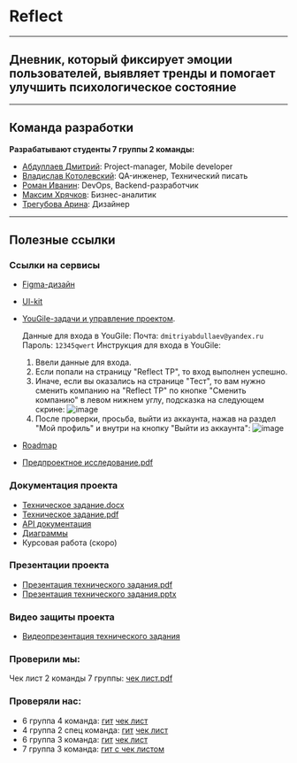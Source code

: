 # Reflect
---
## Дневник, который фиксирует эмоции пользователей, выявляет тренды и помогает улучшить психологическое состояние

---

## Команда разработки
**Разрабатывают студенты 7 группы 2 команды:**
- [Абдуллаев Дмитрий](https://github.com/MiddleShamil): Project-manager, Mobile developer
- [Владислав Котолевский](https://github.com/TheIorick): QA-инженер, Технический писать
- [Роман Иванин](https://github.com/rewqaz): DevOps, Backend-разработчик
- [Максим Хрячков](https://github.com/Korsat): Бизнес-аналитик  
- [Трегубова Арина](https://github.com/tregubovaAA): Дизайнер

---
## Полезные ссылки
### Ссылки на сервисы
- [Figma-дизайн](https://www.figma.com/design/dE0KhQ4hfYTnrL2yFSSj7Z/Ui-Kit-Reflect?node-id=154-6359&t=fXgTX82SnaZc87E6-0)
- [UI-kit](https://www.figma.com/design/dE0KhQ4hfYTnrL2yFSSj7Z/Ui-Kit-Reflect?node-id=0-1&p=f&t=fXgTX82SnaZc87E6-0)
- [YouGile-задачи и управление проектом](https://ru.yougile.com/team/e00795d0b05c/Reflect).
  
  Данные для входа в YouGile: 
  Почта: ``` dmitriyabdullaev@yandex.ru ```
  Пароль: ``` 12345qwert ```
  Инструкция для входа в YouGile:
  1. Ввели данные для входа.
  2. Если попали на страницу "Reflect TP", то вход выполнен успешно.
  3. Иначе, если вы оказались на странице "Тест", то вам нужно сменить компанию на "Reflect TP" по кнопке "Сменить компанию" в левом нижнем углу, подсказка на следующем скрине:
  ![image](https://github.com/user-attachments/assets/68ae3942-ca50-4037-bc52-8d0ee3bcfd07)
  4. После проверки, просьба, выйти из аккаунта, нажав на раздел "Мой профиль" и внутри на кнопку "Выйти из аккаунта":
![image](https://github.com/user-attachments/assets/370af7f5-85a4-4675-9fcb-f9582603dbef)


- [Roadmap](https://github.com/ReflectAppTP/documentation/blob/main/Roadmap%20Reflect.pdf)
- [Предпроектное исследование.pdf](https://github.com/ReflectAppTP/documentation/blob/main/Предпроектное%20исследование.pdf)

### Документация проекта
- [Техническое задание.docx](https://github.com/ReflectAppTP/documentation/blob/main/Техническое%20задание.docx)
- [Техническое задание.pdf](https://github.com/ReflectAppTP/documentation/blob/main/Техническое%20задание.pdf)
- [API документация ](https://github.com/ReflectAppTP/documentation/blob/main/Схема%20API/reflect%20API.yaml)
- [Диаграммы ](https://github.com/ReflectAppTP/documentation/tree/main/диаграммы)
- Курсовая работа (скоро)

### Презентации проекта

- [Презентация технического задания.pdf](https://github.com/ReflectAppTP/documentation/blob/main/Презентация%20ТЗ%20.pdf)
- [Презентация технического задания.pptx](https://github.com/ReflectAppTP/documentation/blob/main/Презентация%20ТЗ%20.pptx)

### Видео защиты проекта
- [Видеопрезентация технического задания](https://rutube.ru/video/cb02126a2cd47c4f808d3bd869e003fa/)

### Проверили мы:
Чек лист 2 команды 7 группы: [чек лист.pdf](https://github.com/ReflectAppTP/documentation/blob/main/%D0%A7%D0%B5%D0%BA%20%D0%BB%D0%B8%D1%81%D1%82.pdf)

### Проверяли нас:
- 6 группа 4 команда: [гит](https://github.com/Mixing-Visionary/Docs) [чек лист](https://github.com/Mixing-Visionary/Docs/blob/docs-deploy/CheckList/Checklist.pdf)
- 4 группа 2 спец команда: [гит](https://github.com/anya-ananasss/Defense-Discover) [чек лист](https://github.com/anya-ananasss/Defense-Discover/blob/main/Documentation/%D0%A7%D0%B5%D0%BA%D0%BB%D0%B8%D1%81%D1%82%20(%D0%A1%D0%9A%2C%202%20%D0%B3%D1%80%D1%83%D0%BF%D0%BF%D0%B0).pdf)
- 6 группа 3 команда: [гит](https://github.com/VisualMusic-VSU/visualmusic) [чек лист](https://github.com/VisualMusic-VSU/visualmusic/blob/main/docs/check/check.pdf)
- 7 группа 3 команда: [гит с чек листом](https://github.com/Vlad-gw/task-planner-app)
